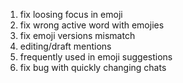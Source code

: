1. fix loosing focus in emoji
2. fix wrong active word with emojies
3. fix emoji versions mismatch
4. editing/draft mentions
5. frequently used in emoji suggestions
6. fix bug with quickly changing chats
